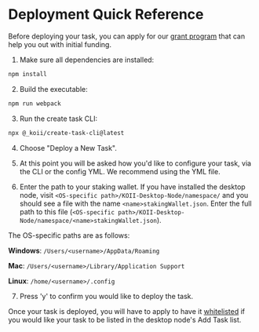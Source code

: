# Deployment Quick Reference

Before deploying your task, you can apply for our [grant program](https://www.koii.network/founders) that can help you out with initial funding.

1. Make sure all dependencies are installed:

```sh
npm install
```

2. Build the executable:

```sh
npm run webpack
```

3. Run the create task CLI:

```sh
npx @_koii/create-task-cli@latest
```

4. Choose "Deploy a New Task".

5. At this point you will be asked how you'd like to configure your task, via the CLI or the config YML. We recommend using the YML file.

6. Enter the path to your staking wallet. If you have installed the desktop node, visit `<OS-specific path>/KOII-Desktop-Node/namespace/` and you should see a file with the name `<name>stakingWallet.json`. Enter the full path to this file (`<OS-specific path>/KOII-Desktop-Node/namespace/<name>stakingWallet.json`).

The OS-specific paths are as follows:

**Windows**: `/Users/<username>/AppData/Roaming`

**Mac**: `/Users/<username>/Library/Application Support`

**Linux**: `/home/<username>/.config`

7. Press 'y' to confirm you would like to deploy the task.

Once your task is deployed, you will have to apply to have it [whitelisted](https://docs.koii.network/develop/write-a-koii-task/task-development-guide/task-development-flow/whitelist-task) if you would like your task to be listed in the desktop node's Add Task list.
